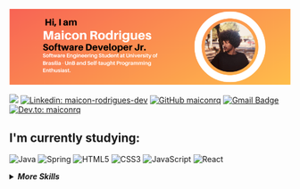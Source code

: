 <p align="center">
<img src="img/GithubReadmeBanner.png">
</p>

![](https://komarev.com/ghpvc/?username=Maiconrq&color=orange&style=flat-square)
[![Linkedin: maicon-rodrigues-dev](https://img.shields.io/badge/linkedin-%230077B5.svg?&style=flat-square&logo=linkedin&logoColor=white)](https://www.linkedin.com/in/maicon-rodrigues-dev/)
[![GitHub maiconrq](https://img.shields.io/github/followers/maiconrq?label=follow&style=social)](https://github.com/Maiconrq)
[![Gmail Badge](https://img.shields.io/badge/-nociamrq27@gmail.com-red?style=flat-square&logo=Gmail&logoColor=white&link=mailto:nociamrq27@gmail.com)](mailto:nociamrq27@gmail.com)
[![Dev.to: maiconrq](https://img.shields.io/badge/dev.to-black?&style=flat-square&logo=dev.to&logoColor=white)](https://dev.to/maiconrq)

## I'm currently studying:
![Java](https://img.shields.io/badge/-java-grey?style=for-the-badge&logo=java&logoColor=white&labelColor=orange)
![Spring](https://img.shields.io/badge/-spring-grey?style=for-the-badge&logo=spring&logoColor=white&labelColor=orange)
![HTML5](https://img.shields.io/badge/html%205-grey?style=for-the-badge&logo=html5&logoColor=white&labelColor=orange)
![CSS3](https://img.shields.io/badge/css%203-grey?style=for-the-badge&logo=css3&logoColor=white&labelColor=orange)
![JavaScript](https://img.shields.io/badge/-JavaScript-grey?style=for-the-badge&logo=javascript&logoColor=white&labelColor=orange)
![React](https://img.shields.io/badge/-react-grey?style=for-the-badge&logo=react&logoColor=white&labelColor=orange)


<details>
<summary><b><i>More Skills</i></b></summary>
  
### to delve into the future:  
![Sass](https://img.shields.io/badge/sass-grey?style=for-the-badge&logo=sass&logoColor=white&labelColor=orange)
![Bootstrap](https://img.shields.io/badge/-bootstrap-grey?style=for-the-badge&logo=bootstrap&logoColor=white&labelColor=orange)
![WebPack](https://img.shields.io/badge/-webpack-grey?style=for-the-badge&logo=webpack&logoColor=white&labelColor=orange)


![python](https://img.shields.io/badge/-python-grey?style=for-the-badge&logo=python&logoColor=white&labelColor=orange)
![node](https://img.shields.io/badge/-node-grey?style=for-the-badge&logo=node.js&logoColor=white&labelColor=orange)
![php](https://img.shields.io/badge/-php-grey?style=for-the-badge&logo=php&logoColor=white&labelColor=orange)
![Assembly Mips](https://img.shields.io/badge/-mips-grey?style=for-the-badge&logo=nintendo&logoColor=white&labelColor=orange)

### that I already own:
![git](https://img.shields.io/badge/-git-grey?style=for-the-badge&logo=git&logoColor=white&labelColor=orange)
![github](https://img.shields.io/badge/-github-grey?style=for-the-badge&logo=github&logoColor=white&labelColor=orange)
![MarkDown](https://img.shields.io/badge/-Markdown-grey?style=for-the-badge&logo=Markdown&logoColor=white&labelColor=orange)
![C](https://img.shields.io/badge/-C_Language-grey?style=for-the-badge&logo=c&logoColor=white&labelColor=orange)

</details>
